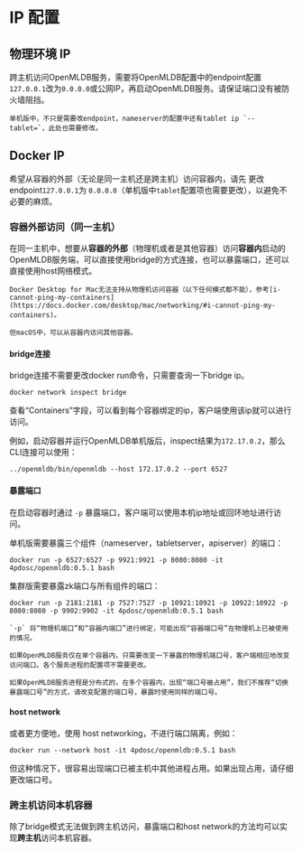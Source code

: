 # IP 配置

## 物理环境 IP
跨主机访问OpenMLDB服务，需要将OpenMLDB配置中的endpoint配置`127.0.0.1`改为`0.0.0.0`或公网IP，再启动OpenMLDB服务。请保证端口没有被防火墙阻挡。
```{attention}
单机版中，不只是需要改endpoint，nameserver的配置中还有tablet ip `--tablet=`，此处也需要修改。
```

## Docker IP

希望从容器的外部（无论是同一主机还是跨主机）访问容器内，请先
更改endpoint`127.0.0.1`为 `0.0.0.0`（单机版中`tablet`配置项也需要更改），以避免不必要的麻烦。

### 容器外部访问（同一主机）
在同一主机中，想要从**容器的外部**（物理机或者是其他容器）访问**容器内**启动的OpenMLDB服务端，可以直接使用bridge的方式连接，也可以暴露端口，还可以直接使用host网络模式。

```{caution}
Docker Desktop for Mac无法支持从物理机访问容器（以下任何模式都不能），参考[i-cannot-ping-my-containers](https://docs.docker.com/desktop/mac/networking/#i-cannot-ping-my-containers)。

但macOS中，可以从容器内访问其他容器。
```

#### bridge连接
bridge连接不需要更改docker run命令，只需要查询一下bridge ip。
```
docker network inspect bridge
```
查看“Containers”字段，可以看到每个容器绑定的ip，客户端使用该ip就可以进行访问。

例如，启动容器并运行OpenMLDB单机版后，inspect结果为`172.17.0.2`，那么CLI连接可以使用：
```
../openmldb/bin/openmldb --host 172.17.0.2 --port 6527
```

#### 暴露端口
在启动容器时通过 `-p` 暴露端口，客户端可以使用本机ip地址或回环地址进行访问。

单机版需要暴露三个组件（nameserver，tabletserver，apiserver）的端口：
```
docker run -p 6527:6527 -p 9921:9921 -p 8080:8080 -it 4pdosc/openmldb:0.5.1 bash
```

集群版需要暴露zk端口与所有组件的端口：
```
docker run -p 2181:2181 -p 7527:7527 -p 10921:10921 -p 10922:10922 -p 8080:8080 -p 9902:9902 -it 4pdosc/openmldb:0.5.1 bash
```

```{tip}
`-p` 将“物理机端口”和“容器内端口”进行绑定，可能出现“容器端口号”在物理机上已被使用的情况。

如果OpenMLDB服务仅在单个容器内，只需要改变一下暴露的物理机端口号，客户端相应地改变访问端口。各个服务进程的配置项不需要更改。

如果OpenMLDB服务进程是分布式的，在多个容器内，出现“端口号被占用”，我们不推荐“切换暴露端口号”的方式，请改变配置的端口号，暴露时使用同样的端口号。
```

#### host network
或者更方便地，使用 host networking，不进行端口隔离，例如：
```
docker run --network host -it 4pdosc/openmldb:0.5.1 bash
```
但这种情况下，很容易出现端口已被主机中其他进程占用。如果出现占用，请仔细更改端口号。

### 跨主机访问本机容器
除了bridge模式无法做到跨主机访问，暴露端口和host network的方法均可以实现**跨主机**访问本机容器。
